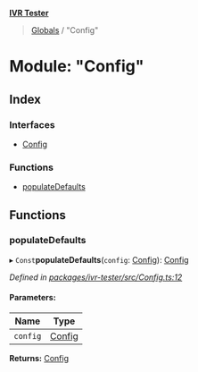 **[IVR Tester](../README.md)**

> [Globals](../README.md) / "Config"

# Module: "Config"

## Index

### Interfaces

* [Config](../interfaces/_config_.config.md)

### Functions

* [populateDefaults](_config_.md#populatedefaults)

## Functions

### populateDefaults

▸ `Const`**populateDefaults**(`config`: [Config](../interfaces/_config_.config.md)): [Config](../interfaces/_config_.config.md)

*Defined in [packages/ivr-tester/src/Config.ts:12](https://github.com/SketchingDev/ivr-tester/blob/8c13d10/packages/ivr-tester/src/Config.ts#L12)*

#### Parameters:

Name | Type |
------ | ------ |
`config` | [Config](../interfaces/_config_.config.md) |

**Returns:** [Config](../interfaces/_config_.config.md)
